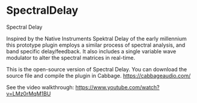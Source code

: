 # SpectralDelay

Spectral Delay

Inspired by the Native Instruments Spektral Delay of the early millennium this prototype plugin employs a similar process of spectral analysis, and band specific delay/feedback. It also includes a single variable wave modulator to alter the spectral matrices in real-time.

This is the open-source version of Spectral Delay. You can download the source file and compile the plugin in Cabbage.
https://cabbageaudio.com/

See the video walkthrough: https://www.youtube.com/watch?v=LMz0rMqM1BU
